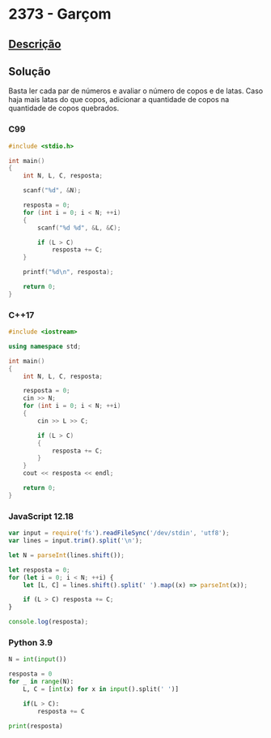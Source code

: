 # 2373 - Garçom

## [Descrição](https://www.beecrowd.com.br/judge/pt/problems/view/2373)

## Solução

Basta ler cada par de números e avaliar o número de copos e de latas. Caso haja mais latas do que copos, adicionar a quantidade de copos na quantidade de copos quebrados.

### C99
```c
#include <stdio.h>

int main()
{
    int N, L, C, resposta;

    scanf("%d", &N);

    resposta = 0;
    for (int i = 0; i < N; ++i)
    {
        scanf("%d %d", &L, &C);

        if (L > C)
            resposta += C;
    }

    printf("%d\n", resposta);

    return 0;
}
```

### C++17
```cpp
#include <iostream>

using namespace std;

int main()
{
    int N, L, C, resposta;

    resposta = 0;
    cin >> N;
    for (int i = 0; i < N; ++i)
    {
        cin >> L >> C;

        if (L > C)
        {
            resposta += C;
        }
    }
    cout << resposta << endl;

    return 0;
}
```

### JavaScript 12.18
```javascript
var input = require('fs').readFileSync('/dev/stdin', 'utf8');
var lines = input.trim().split('\n');

let N = parseInt(lines.shift());

let resposta = 0;
for (let i = 0; i < N; ++i) {
    let [L, C] = lines.shift().split(' ').map((x) => parseInt(x));

    if (L > C) resposta += C;
}

console.log(resposta);
```

### Python 3.9
```python
N = int(input())

resposta = 0
for _ in range(N):
    L, C = [int(x) for x in input().split(' ')]

    if(L > C):
        resposta += C

print(resposta)
```